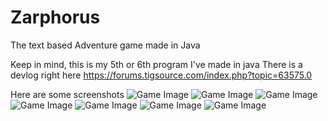 # Zarphorus
The text based Adventure game made in Java

Keep in mind, this is my 5th or 6th program I've made in java
There is a devlog right here https://forums.tigsource.com/index.php?topic=63575.0

Here are some screenshots
![Game Image](https://i.imgur.com/1svCuOI.png)
![Game Image](https://i.imgur.com/eXyuQgu.png)
![Game Image](https://image.prntscr.com/image/s0pBw_7LRgW6xtENl0ERAw.png)
![Game Image](http://i.imgur.com/ZnNcyt0.png)
![Game Image](https://i.imgur.com/euCPWnv.png)
![Game Image](https://i.imgur.com/pXZwGz2.png)
![Game Image](https://i.imgur.com/2p5JPQ2.png)